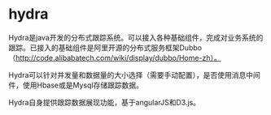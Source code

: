 hydra
=====

Hydra是java开发的分布式跟踪系统。可以接入各种基础组件，完成对业务系统的跟踪。已接入的基础组件是阿里开源的分布式服务框架Dubbo（http://code.alibabatech.com/wiki/display/dubbo/Home-zh）。

Hydra可以针对并发量和数据量的大小选择（需要手动配置），是否使用消息中间件，使用Hbase或是Mysql存储跟踪数据。

Hydra自身提供跟踪数据展现功能，基于angularJS和D3.js。






